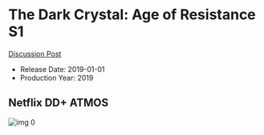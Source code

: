 # The Dark Crystal: Age of Resistance S1

[Discussion Post](https://www.avsforum.com/threads/bass-eq-for-filtered-movies.2995212/post-58495020)

* Release Date: 2019-01-01
* Production Year: 2019

## Netflix DD+ ATMOS

![img 0](https://i.imgur.com/n9kO9Cy.jpg)

